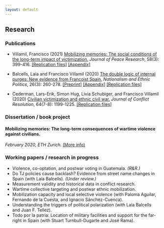 ```yaml
---
layout: default
---
```


## Research

### Publications

* Villamil, Francisco (2021) [Mobilizing memories: The social conditions of the long-term impact of victimization.](https://doi.org/10.1177/0022343320912816) *Journal of Peace Research*, 58(3): 399-416. [[Replication files]](https://github.com/franvillamil/franvillamil.github.io/raw/master/files/replication_Villamil_2020_JPR.zip) [[Appendix]](https://github.com/franvillamil/franvillamil.github.io/blob/master/files/appendix_Villamil_2020_JPR.pdf)

* Balcells, Laia and Francisco Villamil (2020) [The double logic of internal purges: New evidence from Francoist Spain.](https://doi.org/10.1080/13537113.2020.1795451) *Nationalism and Ethnic Politics*, 26(3): 260-278. [[Preprint]](https://github.com/franvillamil/franvillamil.github.io/blob/master/files/preprint_Balcells_Villamil_2020_NEPS.pdf) [[Appendix]](https://github.com/franvillamil/franvillamil.github.io/blob/master/files/appendix_Balcells_Villamil_2020_NEPS) [[Replication files]](https://github.com/franvillamil/franvillamil.github.io/raw/master/files/replication_Balcells_Villamil_2020_NEPS.zip)

* Cederman, Lars-Erik, Simon Hug, Livia Schubiger, and Francisco Villamil (2020) [Civilian victimization and ethnic civil war.](https://journals.sagepub.com/doi/full/10.1177/0022002719898873) *Journal of Conflict Resolution*, 64(7-8): 1199-1225. [[Replication files]](https://github.com/franvillamil/franvillamil.github.io/raw/master/files/replication_cederman_et_al_2020.zip)

### Dissertation / book project

#### Mobilizing memories: The long-term consequences of wartime violence against civilians.

*February 2020, ETH Zurich.* [(More info)](./dissertation.html)
    
### Working papers / research in progress

* Violence, co-optation, and postwar voting in Guatemala. *(R&R.)*
* Do TJ policies cause backlash? Evidence from street name changes in Spain (with Laia Balcells). *(Under review.)*
* Measurement validity and historical data in conflict research.
* Wartime collective targeting and postwar ethnic mobilization.
* Mobilization capacity and local selective violence (with Paloma Aguilar, Fernando de la Cuesta, and Ignacio Sánchez-Cuenca).
* Understanding the triggers of political polarization (with Laia Balcells and Juan F. Tellez).
* Todo por la patria: Location of military facilities and support for the far-right in Spain (with Stuart Turnbull-Dugarte and José Rama).

